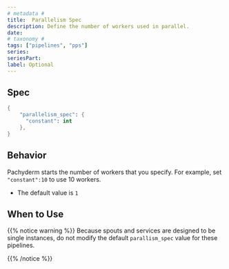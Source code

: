 ```yaml
---
# metadata # 
title:  Parallelism Spec
description: Define the number of workers used in parallel. 
date: 
# taxonomy #
tags: ["pipelines", "pps"]
series:
seriesPart:
label: Optional
---
```



## Spec

```s
{
    "parallelism_spec": {
      "constant": int
    },
}
```

## Behavior 


Pachyderm starts the number of workers that you specify. For example, set
`"constant":10` to use 10 workers.

- The default value is `1`

## When to Use 

{{% notice warning  %}}
Because spouts and services are designed to be single instances, do not
modify the default `parallism_spec` value for these pipelines.

{{% /notice %}}